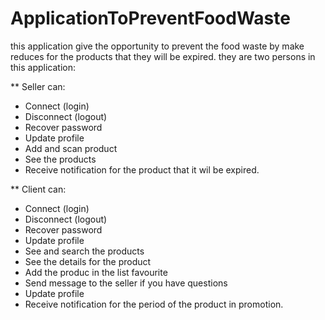 # ApplicationToPreventFoodWaste

this application give the opportunity to prevent the food waste by make reduces for the products that they will be expired.
they are two persons in this application:

** Seller can: 
-  Connect (login) 
-  Disconnect (logout) 
-  Recover password
-  Update profile 
-  Add and scan product
-  See the products
-  Receive notification for the product that it wil be expired.

** Client can:
-  Connect (login) 
-  Disconnect (logout) 
-  Recover password
-  Update profile 
-  See and search the products
-  See the details for the product
-  Add the produc in the list favourite
-  Send message to the seller if you have questions
-  Update profile 
-  Receive notification for the period of the product in promotion.
